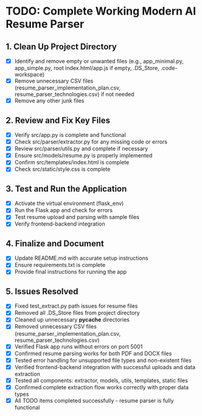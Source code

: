 # TODO: Complete Working Modern AI Resume Parser

## 1. Clean Up Project Directory
- [x] Identify and remove empty or unwanted files (e.g., app_minimal.py, app_simple.py, root index.html/app.js if empty, .DS_Store, .code-workspace)
- [x] Remove unnecessary CSV files (resume_parser_implementation_plan.csv, resume_parser_technologies.csv) if not needed
- [x] Remove any other junk files

## 2. Review and Fix Key Files
- [x] Verify src/app.py is complete and functional
- [x] Check src/parser/extractor.py for any missing code or errors
- [x] Review src/parser/utils.py and complete if necessary
- [x] Ensure src/models/resume.py is properly implemented
- [x] Confirm src/templates/index.html is complete
- [x] Check src/static/style.css is complete

## 3. Test and Run the Application
- [x] Activate the virtual environment (flask_env)
- [x] Run the Flask app and check for errors
- [x] Test resume upload and parsing with sample files
- [x] Verify frontend-backend integration

## 4. Finalize and Document
- [x] Update README.md with accurate setup instructions
- [x] Ensure requirements.txt is complete
- [x] Provide final instructions for running the app

## 5. Issues Resolved
- [x] Fixed test_extract.py path issues for resume files
- [x] Removed all .DS_Store files from project directory
- [x] Cleaned up unnecessary __pycache__ directories
- [x] Removed unnecessary CSV files (resume_parser_implementation_plan.csv, resume_parser_technologies.csv)
- [x] Verified Flask app runs without errors on port 5001
- [x] Confirmed resume parsing works for both PDF and DOCX files
- [x] Tested error handling for unsupported file types and non-existent files
- [x] Verified frontend-backend integration with successful uploads and data extraction
- [x] Tested all components: extractor, models, utils, templates, static files
- [x] Confirmed complete extraction flow works correctly with proper data types
- [x] All TODO items completed successfully - resume parser is fully functional
